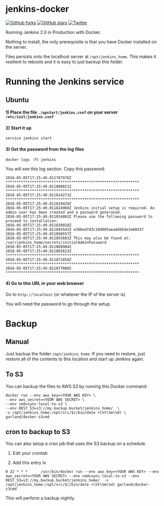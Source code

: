 # jenkins-docker
[![GitHub forks](https://img.shields.io/github/forks/sekka1/jenkins-docker.svg)](https://github.com/sekka1/jenkins-docker/network)
[![GitHub stars](https://img.shields.io/github/stars/sekka1/jenkins-docker.svg)](https://github.com/sekka1/jenkins-docker/stargazers)
[![Twitter](https://img.shields.io/twitter/url/https/github.com/sekka1/jenkins-docker.svg?style=social)](https://twitter.com/intent/tweet?text=Wow:&url=%5Bobject%20Object%5D)


Running Jenkins 2.0 in Production with Docker.  

Nothing to install, the only prerequisite is that you have Docker installed on the server.  

Files persists onto the localhost server at `/opt/jenkins_home`.  This makes it resilient to reboots and it is easy to just backup this folder.

# Running the Jenkins service

## Ubuntu

#### 1) Place the file `./upstart/jenkins.conf` on your server `/etc/init/jenkins.conf`

#### 2) Start it up
```
service jenkins start
```
#### 3) Get the password from the log files
```
docker logs -ft jenkins
```
You will see this log section.  Copy this password:

```
2016-05-05T17:25:49.011787978Z *************************************************************
2016-05-05T17:25:49.011808021Z *************************************************************
2016-05-05T17:25:49.011814273Z *************************************************************
2016-05-05T17:25:49.011819429Z
2016-05-05T17:25:49.011824960Z Jenkins initial setup is required. An admin user has been created and a password generated.
2016-05-05T17:25:49.011834803Z Please use the following password to proceed to installation:
2016-05-05T17:25:49.011839910Z
2016-05-05T17:25:49.011845543Z e30bed7d3c104005aeadd45de3a60d37
2016-05-05T17:25:49.011850557Z
2016-05-05T17:25:49.011855603Z This may also be found at: /var/jenkins_home/secrets/initialAdminPassword
2016-05-05T17:25:49.011860984Z
2016-05-05T17:25:49.011865623Z *************************************************************
2016-05-05T17:25:49.011871858Z *************************************************************
2016-05-05T17:25:49.011877088Z *************************************************************
```

#### 4) Go to this URL in your web browser  
Go to `http://localhost` (or whatever the IP of the server is)

You will need the password to go through the setup.

# Backup

## Manual
Just backup the folder `/opt/jenkins_home`.  If you need to restore, just restore all of the contents to this location and start up Jenkins again.

## To S3
You can backup the files to AWS S3 by running this Docker command:

```
docker run --env aws_key=<YOUR AWS KEY> \
--env aws_secret=<YOUR AWS SECRET> \
--env cmd=sync-local-to-s3 \
--env DEST_S3=s3://my.backup.bucket/jenkins_home/  \
-v /opt/jenkins_home:/opt/src/$(/bin/date +\%Y\%m\%d) \ garland/docker-s3cmd
```

## cron to backup to S3
You can also setup a cron job that uses the S3 backup on a schedule.

1) Edit your crontab

2) Add this entry in
```
0 22 * * *      /usr/bin/docker run --env aws_key=<YOUR AWS KEY> --env aws_secret=<YOUR AWS SECRET> --env cmd=sync-local-to-s3 --env DEST_S3=s3://my.backup.bucket/jenkins_home/  -v /opt/jenkins_home:/opt/src/$(/bin/date +\%Y\%m\%d) garland/docker-s3cmd
```

This will perform a backup nightly.
